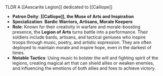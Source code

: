 TLDR
A [[Aescarite Legion]] dedicated to [[Calliope]]
- **Patron Deity**: **[[Calliope]], the Muse of Arts and Inspiration**
- **Specialization**: **Bardic Warriors, Artisans, Morale Keepers**
- **Role**: Known for their creativity in warfare and morale-boosting presence, the **Legion of Arts** turns battle into a performance. Their soldiers include bards, artisans, and tactical geniuses who inspire troops through music, poetry, and artistic expression. They are often deployed to maintain morale and inspire hope, even in the darkest of times.
- **Notable Tactics**: Using music to bolster the will and fighting spirit of the legions, creating magical art that can shield allies or weaken enemies, and influencing the emotions of both allies and foes to achieve victory.